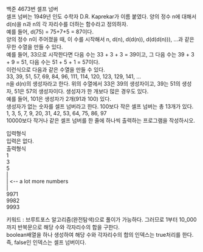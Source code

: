 백준 4673번 셀프 넘버  
셀프 넘버는 1949년 인도 수학자 D.R. Kaprekar가 이름 붙였다. 양의 정수 n에 대해서 d(n)을 n과 n의 각 자리수를 더하는 함수라고 정의하자.  
예를 들어, d(75) = 75+7+5 = 87이다.  
양의 정수 n이 주어졌을 때, 이 수를 시작해서 n, d(n), d(d(n)), d(d(d(n))), ...과 같은 무한 수열을 만들 수 있다.  
예를 들어, 33으로 시작한다면 다음 수는 33 + 3 + 3 = 39이고, 그 다음 수는 39 + 3 + 9 = 51, 다음 수는 51 + 5 + 1 = 57이다.  
이런식으로 다음과 같은 수열을 만들 수 있다.  
33, 39, 51, 57, 69, 84, 96, 111, 114, 120, 123, 129, 141, ...  
n을 d(n)의 생성자라고 한다. 위의 수열에서 33은 39의 생성자이고, 39는 51의 생성자, 51은 57의 생성자이다. 생성자가 한 개보다 많은 경우도 있다.   
예를 들어, 101은 생성자가 2개(91과 100) 있다.  
생성자가 없는 숫자를 셀프 넘버라고 한다. 100보다 작은 셀프 넘버는 총 13개가 있다. 1, 3, 5, 7, 9, 20, 31, 42, 53, 64, 75, 86, 97  
10000보다 작거나 같은 셀프 넘버를 한 줄에 하나씩 출력하는 프로그램을 작성하시오.  

입력형식  
입력은 없다.  
출력형식  
1  
3  
5  
|  
|       <-- a lot more numbers  
|  
9971  
9982  
9993  

키워드 : 브루트포스 알고리즘(완전탐색)으로 풀이가 가능하다. 그러므로 1부터 10_000까지 반복문으로 해당 수와 각자리수의 합을 구한다.  
boolean배열을 하나 생성하여 해당 수와 각자리수의 합의 인덱스는 true처리를 한다. 즉, false인 인덱스는 셀프 넘버이다. 